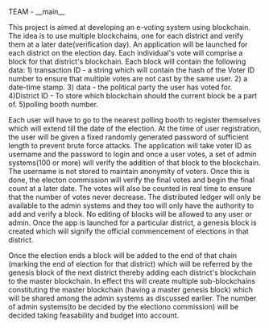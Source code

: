 TEAM - \_\_main\_\_

This project is aimed at developing an e-voting system using blockchain. The idea is to use multiple blockchains, one for each district and verify them at a later date(verification day). An application will be launched for each district on the election day. Each individual's vote will comprise a block for that district's blockchain. Each block will contain the following data: 1) transaction ID - a string which will contain the hash of the Voter ID number to ensure that multiple votes are not cast by the same user. 2) a date-time stamp. 3) data - the political party the user has voted for. 4)District ID - To store which blockchain should the current block be a part of. 5)polling booth number.

Each user will have to go to the nearest polling booth to register themselves which will extend till the date of the election. At the time of user registration, the user will be given a fixed randomly generated password of sufficient length to prevent brute force attacks. The application will take voter ID as username and the password to login and once a user votes, a set of admin systems(100 or more) will verify the addition of that block to the blockchain. The username is not stored to maintain anonymity of voters. Once this is done, the electon commission will verify the final votes and begin the final count at a later date. The votes will also be counted in real time to ensure that the number of votes never decrease. The distributed ledger will only be available to the admin systems and they too will only have the authority to add and verify a block. No editing of blocks will be allowed to any user or admin. Once the app is launched for a particular district, a genesis block is created which will signify the official commencement of elections in that district.

Once the election ends a block will be added to the end of that chain (marking the end of election for that district) which will be referred by the genesis block of the next district thereby adding each district's blockchain to the master blockchain. In effect ths will create multiple sub-blockchains constituting the master blockchain (having a master genesis block) which will be shared among the admin systems as discussed earlier. The number of admin systems(to be decided by the electiono commission) will be decided taking feasability and budget into account.
